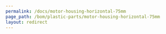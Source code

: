 ```yaml
---
permalink: /docs/motor-housing-horizontal-75mm
page_path: /bom/plastic-parts/motor-housing-horizontal-75mm
layout: redirect
---
```


